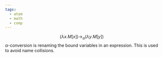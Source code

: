 ```yaml
---
tags:
  - atom
  - math
  - comp
---
```

$$ (\lambda x. M[x]) \to_\alpha (\lambda y. M[y]) $$
$\alpha$-conversion is renaming the bound variables in an expression. This is used to avoid name collisions.